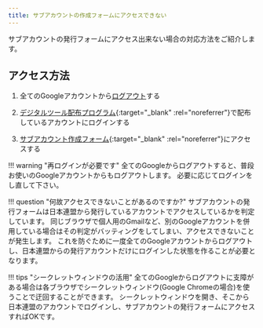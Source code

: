 ```yaml
---
title: サブアカウントの作成フォームにアクセスできない
---
```



サブアカウントの発行フォームにアクセス出来ない場合の対応方法をご紹介します。

## アクセス方法

1. 全てのGoogleアカウントから[ログアウト](https://accounts.google.com/logout)する

2. [デジタルツール配布プログラム](https://www.scout.or.jp/member/digital_tool_program/){:target="_blank" :rel="noreferrer"}で配布しているアカウントにログインする

3. [サブアカウント作成フォーム](https://script.google.com/a/macros/scout.jp/s/AKfycbyWtkZ8cpPoO_3P_p5btKYen3MqfVJ_5qsMW1ZvKcuLd5ZMBt2pkcm2JQ/exec){:target="_blank" :rel="noreferrer"}にアクセスする

!!! warning "再ログインが必要です"
    全てのGoogleからログアウトすると、普段お使いのGoogleアカウントからもログアウトします。
    必要に応じてログインをし直して下さい。

!!! question "何故アクセスできないことがあるのですか?"
    サブアカウントの発行フォームは日本連盟から発行しているアカウントでアクセスしているかを判定しています。
    同じブラウザで個人用のGmailなど、別のGoogleアカウントを併用している場合はその判定がバッティングをしてしまい、アクセスできないことが発生します。
    これを防ぐために一度全てのGoogleアカウントからログアウトし、日本連盟からの発行アカウントだけにログインした状態を作ることが必要となります。

!!! tips "シークレットウィンドウの活用"
    全てのGoogleからログアウトに支障がある場合は各ブラウザでシークレットウィンドウ(Google Chromeの場合)を使うことで迂回することができます。
    シークレットウィンドウを開き、そこから日本連盟のアカウントでログインし、サブアカウントの発行フォームにアクセスすればOKです。